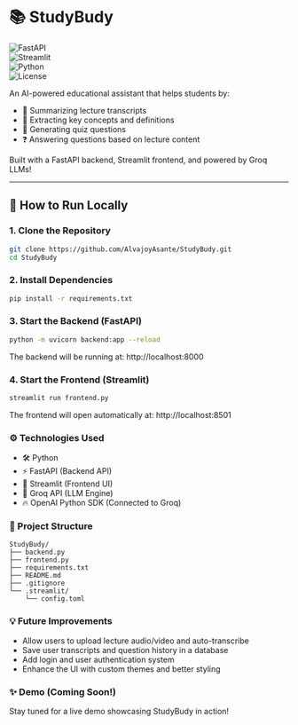 # 📚 StudyBudy

![FastAPI](https://img.shields.io/badge/FastAPI-005571?style=for-the-badge&logo=fastapi)  
![Streamlit](https://img.shields.io/badge/Streamlit-FF4B4B?style=for-the-badge&logo=streamlit&logoColor=white)  
![Python](https://img.shields.io/badge/Python-3776AB?style=for-the-badge&logo=python&logoColor=white)  
![License](https://img.shields.io/badge/License-MIT-green.svg?style=for-the-badge)

An AI-powered educational assistant that helps students by:

- 📖 Summarizing lecture transcripts  
- 🎯 Extracting key concepts and definitions  
- 📝 Generating quiz questions  
- ❓ Answering questions based on lecture content  

Built with a FastAPI backend, Streamlit frontend, and powered by Groq LLMs!

---

## 🚀 How to Run Locally

### 1. Clone the Repository

```bash
git clone https://github.com/AlvajoyAsante/StudyBudy.git
cd StudyBudy
```

### 2. Install Dependencies

```bash
pip install -r requirements.txt
```

### 3. Start the Backend (FastAPI)

```bash
python -m uvicorn backend:app --reload
```

The backend will be running at: http://localhost:8000

### 4. Start the Frontend (Streamlit)

```bash
streamlit run frontend.py
```

The frontend will open automatically at: http://localhost:8501

### ⚙️ Technologies Used

- 🛠 Python  
- ⚡ FastAPI (Backend API)  
- 🎨 Streamlit (Frontend UI)  
- 🧠 Groq API (LLM Engine)  
- 🔥 OpenAI Python SDK (Connected to Groq)  

### 📂 Project Structure

```plaintext
StudyBudy/
├── backend.py
├── frontend.py
├── requirements.txt
├── README.md
├── .gitignore
└── .streamlit/
    └── config.toml
```

### 💡 Future Improvements

- Allow users to upload lecture audio/video and auto-transcribe  
- Save user transcripts and question history in a database  
- Add login and user authentication system  
- Enhance the UI with custom themes and better styling  

### ✨ Demo (Coming Soon!)

Stay tuned for a live demo showcasing StudyBudy in action!  